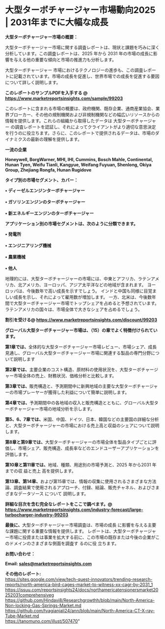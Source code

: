 # 大型ターボチャージャー市場動向2025 | 2031年までに大幅な成長

<strong><b>大型ターボチャージャー市場の概要：</b></strong>

大型ターボチャージャー市場に関する調査レポートは、現状と課題を巧みに深く分析しています。この調査レポートは、2025 年から 2031 年の市場の成長に影響を与える他の重要な傾向と市場の推進力も分析します。

大型ターボチャージャー 市場におけるテクノロジーの進歩も、この調査レポートに記載されています。市場の成長を促進し、世界市場での成長を促進する要因について詳しく説明します。

<strong>このレポートのサンプルPDFを入手する @ <a href=https://www.marketreportsinsights.com/sample/99203>https://www.marketreportsinsights.com/sample/99203</a></strong>

このレポートに含まれる市場の概要は、政府機関、既存企業、通商産業協会、業界ブローカー、その他の規制機関および非規制機関などの幅広いリソースからの情報を提供します。これらの組織から取得したデータは 大型ターボチャージャー の調査レポートを認証し、それによってクライアントがより適切な意思決定を行うのに役立ちます。さらに、このレポートで提供されるデータは、市場のダイナミクスの最新の理解を提供します。

<strong>一流の企業</strong>

<strong><b>Honeywell, BorgWarner, MHI, IHI, Cummins, Bosch Mahle, Continental, Hunan Tyen, Weifu Tianli, Kangyue, Weifang Fuyuan, Shenlong, Okiya Group, Zhejiang Rongfa, Hunan Rugidove</b></strong>

<strong><b>タイプ別の市場セグメント、カバー：</b></strong>

<strong>• ディーゼルエンジンターボチャージャー<br><br>• ガソリンエンジンのターボチャージャー<br><br>• 新エネルギーエンジンのターボチャージャー</strong>

<strong><b>アプリケーション別の市場セグメントは、次のように分類できます。</b></strong>

<strong>• 発電所<br><br>• エンジニアリング機械<br><br>• 農業機械<br><br>• 他人</strong>

 地理的には、大型ターボチャージャーの市場には、中東とアフリカ、ラテンアメリカ、北アメリカ、ヨーロッパ、アジア太平洋などの地域が含まれます。 ヨーロッパは、今後数年で高い成長を示すでしょう。 インドと中国も同様に目覚ましい成長を示し、それによって雇用数が増加します。 一方、北米は、今後数年間で大型ターボチャージャー市場でトップシェアを占めると予想されています。 ラテンアメリカの国々は、市場全体で大きなシェアを占めるでしょう。

<strong>割引を受ける@ <a href=https://www.marketreportsinsights.com/discount/99203>https://www.marketreportsinsights.com/discount/99203</a></strong>

<strong><b>グローバル大型ターボチャージャー市場は、（15）の章でよく特徴付けられています。</b></strong>

<strong><b>第</b></strong><strong><b>1章では、</b></strong>全体的な大型ターボチャージャー市場レビュー、市場シェア、成長見通し、グローバル大型ターボチャージャー市場に関連する製品の専門分野について説明します

<strong><b>第2章では、</b></strong>主要企業のコスト構造、原材料の使用状況を、大型ターボチャージャー市場全体の売上、財務状況、価格分析と比較します。

<strong><b>第3章では、</b></strong>販売構造と、予測期間中に新興地域の主要な大型ターボチャージャーの市場プレーヤーが獲得した利益について簡単に説明します。

<strong><b>第4章では、</b></strong>予測期間中の各地域の収入と販売構造とともに、グローバル大型ターボチャージャー市場の地域分析を示します。

<strong><b>第5、6、7章では、</b></strong>米国、中国、ドイツ、日本、韓国などの主要国の詳細な分析と、大型ターボチャージャーの市場における売上高と収益のシェアについて説明します。

<strong><b>第8章と第9章では、</b></strong>大型ターボチャージャーの市場全体を製品タイプごとに評価し、市場シェア、販売構造、成長率などのエンドユーザーアプリケーションを評価します。

<strong><b>第10章と第11章では、</b></strong>地域、種類、用途別の市場予測と、2025 年から2031 年までの収 益と売上 高を提供します。

<strong><b>第13章、第14章、</b></strong>および第15章では、情報の収集に使用されるさまざまな方法論、調査結果で使用されるアプローチ、付録、結論、販売チャネル、およびさまざまなデータソース について 説明します。

<strong>詳細な目次を含む完全なレポートをここで調べます。@ <a href=https://www.marketreportsinsights.com/industry-forecast/large-turbocharger-industry-99203>https://www.marketreportsinsights.com/industry-forecast/large-turbocharger-industry-99203</a></strong>

<strong><b>最後に、</b></strong>大型ターボチャージャー市場調査は、市場の成長 に影響を</a>与える主要な課題に関する重要な情報を提供します。 レポートは、大型ターボチャージャー市場に投資または事業を拡大する前に、この市場の既存または今後の企業がこのドメインのさまざまな側面を調査す るのに役 立ちます。

<strong><b>お問い合わせ：</b></strong>

<strong>Email: </strong><a href=mailto:sales@marketreportsinsights.com><strong>sales@marketreportsinsights.com</strong></a>

<strong>その他のレポート:</strong>
<br>
<a href=https://sites.google.com/view/tech-quest-innovators/trending-research-reports/north-america-bird-cages-market-to-witness-xx-cagr-by-2031_1>https://sites.google.com/view/tech-quest-innovators/trending-research-reports/north-america-bird-cages-market-to-witness-xx-cagr-by-2031_1</a>
<br>
<a href=https://issuu.com/reportsinsights24/docs/northamericatensionersmarket20252031comprehensiveg>https://issuu.com/reportsinsights24/docs/northamericatensionersmarket20252031comprehensiveg</a>
<br>
<a href=https://github.com/Hindavi8/Researchgrowthh/blob/main/North-America-Non-locking-Gas-Springs-Market.md>https://github.com/Hindavi8/Researchgrowthh/blob/main/North-America-Non-locking-Gas-Springs-Market.md</a>
<br>
<a href=https://github.com/tyagianjali24/ann/blob/main/North-America-CT-X-ray-Tube-Market.md>https://github.com/tyagianjali24/ann/blob/main/North-America-CT-X-ray-Tube-Market.md</a>
<br>
<a href=https://tanomuno.com/illust/507470>https://tanomuno.com/illust/507470</a>"
